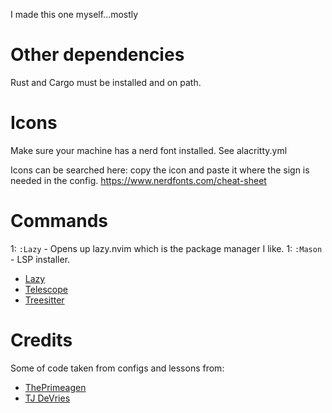 I made this one myself...mostly

# Other dependencies

Rust and Cargo must be installed and on path.

# Icons

Make sure your machine has a nerd font installed. See alacritty.yml


Icons can be searched here: copy the icon and paste it where the sign is needed in the config.
https://www.nerdfonts.com/cheat-sheet



# Commands

1: `:Lazy` - Opens up lazy.nvim which is the package manager I like.
1: `:Mason` - LSP installer.

* [Lazy](https://github.com/wbthomason/packer.nvim)
* [Telescope](https://github.com/nvim-telescope/telescope.nvim)
* [Treesitter](https://github.com/nvim-treesitter/nvim-treesitter)


# Credits

Some of code taken from configs and lessons from:

* [ThePrimeagen](https://www.youtube.com/@ThePrimeagen)
* [TJ DeVries](https://www.youtube.com/@tjdevries)

